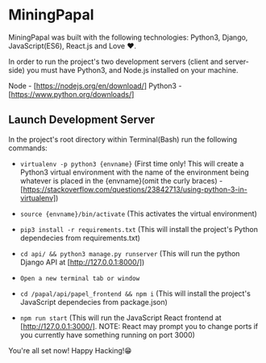 # MiningPapal

MiningPapal was built with the following technologies: Python3, Django, JavaScript(ES6), React.js and Love ❤.

In order to run the project's two development servers (client and server-side) you must have Python3, and Node.js installed on your machine.

Node - [https://nodejs.org/en/download/]
Python3 - [https://www.python.org/downloads/]

## Launch Development Server 

In the project's root directory within Terminal(Bash) run the following commands:

* `virtualenv -p python3 {envname}` (First time only! This will create a Python3 virtual environment with the name of the environment being whatever is placed in the {envname}(omit the curly braces) - [https://stackoverflow.com/questions/23842713/using-python-3-in-virtualenv])

* `source {envname}/bin/activate` (This activates the virtual environment)

* `pip3 install -r requirements.txt` (This will install the project's Python dependecies from requirements.txt)

* `cd api/ && python3 manage.py runserver` (This will run the python Django API at [http://127.0.0.1:8000/])

* `Open a new terminal tab or window`

* `cd /papal/api/papel_frontend && npm i` (This will install the project's JavaScript dependecies from package.json)

* `npm run start` (This will run the JavaScript React frontend at [http://127.0.0.1:3000/]. NOTE: React may prompt you to change ports if you currently have something running on port 3000) 

You're all set now! Happy Hacking!😁

